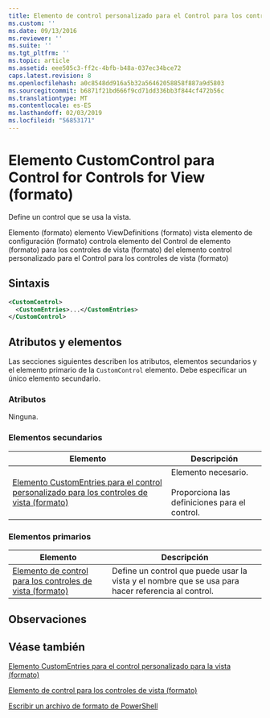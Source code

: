 ```yaml
---
title: Elemento de control personalizado para el Control para los controles de vista (formato) | Microsoft Docs
ms.custom: ''
ms.date: 09/13/2016
ms.reviewer: ''
ms.suite: ''
ms.tgt_pltfrm: ''
ms.topic: article
ms.assetid: eee505c3-ff2c-4bfb-b48a-037ec34bce72
caps.latest.revision: 8
ms.openlocfilehash: a0c8548dd916a5b32a56462058858f887a9d5803
ms.sourcegitcommit: b6871f21bd666f9cd71dd336bb3f844cf472b56c
ms.translationtype: MT
ms.contentlocale: es-ES
ms.lasthandoff: 02/03/2019
ms.locfileid: "56853171"
---
```

# <a name="customcontrol-element-for-control-for-controls-for-view-format"></a>Elemento CustomControl para Control for Controls for View (formato)

Define un control que se usa la vista.

Elemento (formato) elemento ViewDefinitions (formato) vista elemento de configuración (formato) controla elemento del Control de elemento (formato) para los controles de vista (formato) del elemento control personalizado para el Control para los controles de vista (formato)

## <a name="syntax"></a>Sintaxis

```xml
<CustomControl>
  <CustomEntries>...</CustomEntries>
</CustomControl>
```

## <a name="attributes-and-elements"></a>Atributos y elementos

Las secciones siguientes describen los atributos, elementos secundarios y el elemento primario de la `CustomControl` elemento. Debe especificar un único elemento secundario.

### <a name="attributes"></a>Atributos

Ninguna.

### <a name="child-elements"></a>Elementos secundarios

|Elemento|Descripción|
|-------------|-----------------|
|[Elemento CustomEntries para el control personalizado para los controles de vista (formato)](./customentries-element-for-customcontrol-for-controls-for-view-format.md)|Elemento necesario.<br /><br /> Proporciona las definiciones para el control.|

### <a name="parent-elements"></a>Elementos primarios

|Elemento|Descripción|
|-------------|-----------------|
|[Elemento de control para los controles de vista (formato)](./control-element-for-controls-for-view-format.md)|Define un control que puede usar la vista y el nombre que se usa para hacer referencia al control.|

## <a name="remarks"></a>Observaciones

## <a name="see-also"></a>Véase también

[Elemento CustomEntries para el control personalizado para la vista (formato)](./customentries-element-for-customcontrol-for-controls-for-configuration-format.md)

[Elemento de control para los controles de vista (formato)](./control-element-for-controls-for-view-format.md)

[Escribir un archivo de formato de PowerShell](./writing-a-powershell-formatting-file.md)
